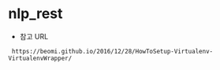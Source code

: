 # nlp_rest

- 참고 URL
```  
 https://beomi.github.io/2016/12/28/HowToSetup-Virtualenv-VirtualenvWrapper/
```  

